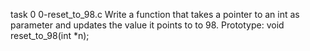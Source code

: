 task 0 0-reset_to_98.c Write a function that takes a pointer to an int as parameter and updates the value it points to to 98.
Prototype: void reset_to_98(int *n);
